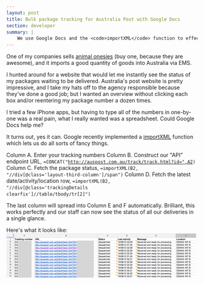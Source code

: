 ```yaml
---
layout: post
title: Bulk package tracking for Australia Post with Google Docs
section: developer
summary: |
    We use Google Docs and the <code>importXML</code> function to effectively track Australia Post parcel delivery.
---
```

One of my companies sells <a href="https://www.kigu.me">animal onesies</a> (buy one, because they are awesome), and it imports a good quantity of goods into Australia via EMS.

I hunted around for a website that would let me instantly see the status of my packages waiting to be delivered. Australia's post website is pretty impressive, and I take my hats off to the agency responsible because they've done a good job; but I wanted an overview without clicking each box and/or reentering my package number a dozen times.

I tried a few iPhone apps, but having to type all of the numbers in one-by-one was a real pain, what I really wanted was a spreadsheet. Could Google Docs help me?

It turns out, yes it can. Google recently implemented a <a href="http://support.google.com/docs/bin/answer.py?hl=en&answer=155184">importXML</a> function which lets us do all sorts of fancy things.

Column A. Enter your tracking numbers
Column B. Construct our "API" endpoint URL, <code>=CONCAT("http://auspost.com.au/track/track.html?id=",A2)</code>
Column C. Fetch the package status, <code>=importXML(B2, "//div[@class='layout-third-column']/span")</code>
Column D. Fetch the latest date/activity/location row, <code>=importXML(B2, "//div[@class='trackingDetails clearfix']//table/tbody/tr[2]")</code>

The last column will spread into Column E and F automatically. Brilliant, this works perfectly and our staff can now see the status of all our deliveries in a single glance.

Here's what it looks like:
<a href="/assets/img/uploads/2012/06/google-docs-postage-tracking-e1339781804323.png"><img src="/assets/img/uploads/2012/06/google-docs-postage-tracking-e1339781804323.png" alt="" title="Tracking parcel delivery with Google Docs" width="500" height="117" class="aligncenter size-full wp-image-538" /></a>